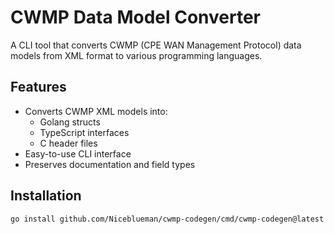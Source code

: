 # CWMP Data Model Converter

A CLI tool that converts CWMP (CPE WAN Management Protocol) data models from XML format to various programming languages.

## Features

- Converts CWMP XML models into:
  - Golang structs
  - TypeScript interfaces
  - C header files
- Easy-to-use CLI interface
- Preserves documentation and field types

## Installation

```bash
go install github.com/Niceblueman/cwmp-codegen/cmd/cwmp-codegen@latest